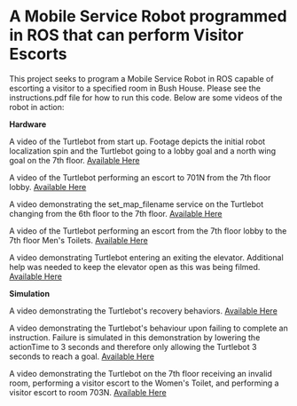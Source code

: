 # A Mobile Service Robot programmed in ROS that can perform Visitor Escorts

This project seeks to program a Mobile Service Robot in ROS capable of escorting a visitor to a specified room in Bush House. 
Please see the instructions.pdf file for how to run this code. Below are some videos of the robot in action:

**Hardware**

A video of the Turtlebot from start up. Footage depicts the initial robot localization spin and the Turtlebot going to a lobby goal and a north wing goal on the 7th floor. [Available Here](https://photos.app.goo.gl/P4G1C8FnU3J2HEBD8)

A video of the Turtlebot performing an escort to 701N from the 7th floor lobby.
[Available Here](https://photos.app.goo.gl/BxgK4TcWSGUGxdwS6)

A video demonstrating the set\_map\_filename service on the Turtlebot changing from the 6th floor to the 7th floor. 
[Available Here](https://photos.app.goo.gl/TCg1QwALvfB35hUEA)

A video of the Turtlebot performing an escort from the 7th floor lobby to the 7th floor Men's Toilets.
[Available Here](https://photos.app.goo.gl/oscJCeZDxMdesmfD7)

A video demonstrating Turtlebot entering an exiting the elevator. Additional help was needed to keep the elevator open as this was being filmed.
[Available Here](https://drive.google.com/file/d/161LQGy7pJQTBdQ161QYB3UyDswuWfgMm/view?usp=sharing)

**Simulation**

A video demonstrating the Turtlebot's recovery behaviors. [Available Here](https://drive.google.com/file/d/1lRcLoFVqHVx-3HIlyh5Z9rHq4S1ws0wm/view?usp=sharing)

A video demonstrating the Turtlebot's behaviour upon failing to complete an instruction. Failure is simulated in this demonstration by lowering the actionTime to 3 seconds and therefore only allowing the Turtlebot 3 seconds to reach a goal. 
[Available Here](https://drive.google.com/file/d/1yfqOlyFXivKNz6MZ3VrI3jHcXFCrB8eM/view?usp=sharing)

A video demonstrating the Turtlebot on the 7th floor receiving an invalid room, performing a visitor escort to the Women's Toilet, and performing a visitor escort to room 703N. 
[Available Here](https://drive.google.com/file/d/1AdgUgLzfRjSh0bAcxbH7sHFvJgVQsLfD/view?usp=sharing)
